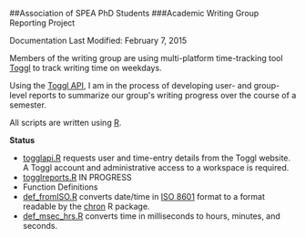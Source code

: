 ##Association of SPEA PhD Students
###Academic Writing Group Reporting Project

Documentation Last Modified: February 7, 2015

Members of the writing group are using multi-platform time-tracking tool [Toggl](http://www.toggl.com) to track writing time on weekdays.  

Using the [Toggl API](https://github.com/toggl/toggl_api_docs), I am in the process of developing user- and group-level reports to summarize our group's writing progress over the course of a semester.

All scripts are written using [R](http://www.r-project.org).

**Status**
 * [togglapi.R](https://github.com/nmbrodnax/asps-writing/blob/master/togglapi.R) requests user and time-entry details from the Toggl website. A Toggl account and administrative access to a workspace is required.
 * [togglreports.R](https://github.com/nmbrodnax/asps-writing/blob/master/togglreports.R) IN PROGRESS
 * Function Definitions
  * [def_fromISO.R](https://github.com/nmbrodnax/asps-writing/blob/master/def_fromISO.R) converts date/time in [ISO 8601](http://www.ietf.org/rfc/rfc3339.txt) format to a format readable by the [chron](http://cran.r-project.org/web/packages/chron/index.html) R package.
  * [def_msec_hrs.R](https://github.com/nmbrodnax/asps-writing/blob/master/def_msec_hrs.R) converts time in milliseconds to hours, minutes, and seconds.
